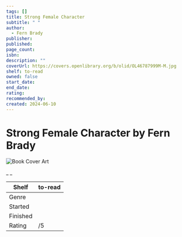 ```yaml
---
tags: []
title: Strong Female Character
subtitle: " "
author:
  - Fern Brady
publisher:
published:
page_count:
isbn:
description: ""
coverUrl: https://covers.openlibrary.org/b/olid/OL46787999M-M.jpg
shelf: to-read
owned: false
start_date:
end_date:
rating:
recommended_by:
created: 2024-06-10
---
```


# Strong Female Character by Fern Brady

![Book Cover Art](https://covers.openlibrary.org/b/olid/OL46787999M-M.jpg)

_ _

| Shelf | to-read |
| --- | --- |
| Genre |  |
| Started |  |
| Finished |  |
| Rating | /5 |

